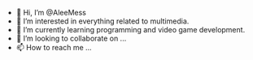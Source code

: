 - 👋 Hi, I’m @AleeMess
- 👀 I’m interested in everything related to multimedia.
- 🌱 I’m currently learning programming and video game development.
- 💞️ I’m looking to collaborate on ...
- 📫 How to reach me ...

<!---
AleeMess/AleeMess is a ✨ special ✨ repository because its `README.md` (this file) appears on your GitHub profile.
You can click the Preview link to take a look at your changes.
--->
